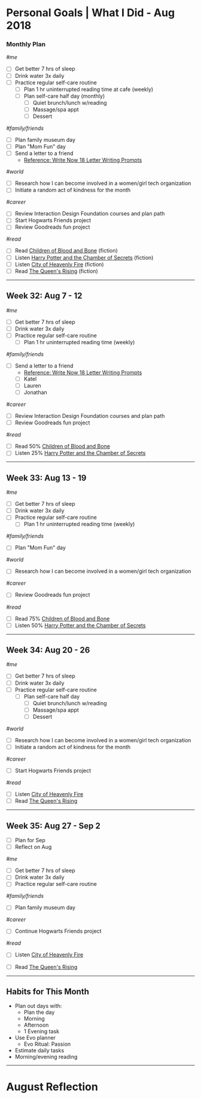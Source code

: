 Personal Goals | What I Did - Aug 2018
==============

### Monthly Plan
_#me_
- [ ] Get better 7 hrs of sleep
- [ ] Drink water 3x daily
- [ ] Practice regular self-care routine
  - [ ] Plan 1 hr uninterrupted reading time at cafe (weekly)
  - [ ] Plan self-care half day (monthly)
    - [ ] Quiet brunch/lunch w/reading
    - [ ] Massage/spa appt 
    - [ ] Dessert

_#family/friends_
- [ ] Plan family museum day
- [ ] Plan "Mom Fun" day
- [ ] Send a letter to a friend
  - [Reference: Write Now 18 Letter Writing Prompts](https://www.littlegirldesigns.com/write-now-18-letter-writing-prompts/)

_#world_
- [ ] Research how I can become involved in a women/girl tech organization
- [ ] Initiate a random act of kindness for the month

_#career_
- [ ] Review Interaction Design Foundation courses and plan path
- [ ] Start Hogwarts Friends project
- [ ] Review Goodreads fun project 

_#read_
- [ ] Read [Children of Blood and Bone](https://www.goodreads.com/book/show/34728667-children-of-blood-and-bone) (fiction)
- [ ] Listen [Harry Potter and the Chamber of Secrets](https://www.goodreads.com/book/show/15881.Harry_Potter_and_the_Chamber_of_Secrets) (fiction)
- [ ] Listen [City of Heavenly Fire](https://www.goodreads.com/book/show/8755785-city-of-heavenly-fire) (fiction)
- [ ] Read [The Queen's Rising](https://www.goodreads.com/book/show/35098412-the-queen-s-rising?from_search=true) (fiction)

---

## Week 32: Aug 7 - 12

_#me_
- [ ] Get better 7 hrs of sleep
- [ ] Drink water 3x daily
- [ ] Practice regular self-care routine
  - [ ] Plan 1 hr uninterrupted reading time (weekly)
  
_#family/friends_
- [ ] Send a letter to a friend
  - [Reference: Write Now 18 Letter Writing Prompts](https://www.littlegirldesigns.com/write-now-18-letter-writing-prompts/)
  - [ ] Katel
  - [ ] Lauren
  - [ ] Jonathan

_#career_
- [ ] Review Interaction Design Foundation courses and plan path
- [ ] Review Goodreads fun project 

_#read_
- [ ] Read 50% [Children of Blood and Bone](https://www.goodreads.com/book/show/34728667-children-of-blood-and-bone)
- [ ] Listen 25% [Harry Potter and the Chamber of Secrets](https://www.goodreads.com/book/show/15881.Harry_Potter_and_the_Chamber_of_Secrets)
  
---

## Week 33: Aug 13 - 19

_#me_
- [ ] Get better 7 hrs of sleep
- [ ] Drink water 3x daily
- [ ] Practice regular self-care routine
  - [ ] Plan 1 hr uninterrupted reading time (weekly)
 
_#family/friends_
- [ ] Plan "Mom Fun" day 

_#world_
- [ ] Research how I can become involved in a women/girl tech organization

_#career_
- [ ] Review Goodreads fun project 

_#read_
- [ ] Read 75% [Children of Blood and Bone](https://www.goodreads.com/book/show/34728667-children-of-blood-and-bone)
- [ ] Listen 50% [Harry Potter and the Chamber of Secrets](https://www.goodreads.com/book/show/15881.Harry_Potter_and_the_Chamber_of_Secrets)

---

## Week 34: Aug 20 - 26

_#me_
- [ ] Get better 7 hrs of sleep
- [ ] Drink water 3x daily
- [ ] Practice regular self-care routine
  - [ ] Plan self-care half day
      - [ ] Quiet brunch/lunch w/reading
      - [ ] Massage/spa appt 
      - [ ] Dessert
      
_#world_
- [ ] Research how I can become involved in a women/girl tech organization
- [ ] Initiate a random act of kindness for the month

_#career_
- [ ] Start Hogwarts Friends project

_#read_
- [ ] Listen [City of Heavenly Fire](https://www.goodreads.com/book/show/8755785-city-of-heavenly-fire) 
- [ ] Read [The Queen's Rising](https://www.goodreads.com/book/show/35098412-the-queen-s-rising?from_search=true)
---

## Week 35: Aug 27 - Sep 2

- [ ] Plan for Sep
- [ ] Reflect on Aug

_#me_
- [ ] Get better 7 hrs of sleep
- [ ] Drink water 3x daily
- [ ] Practice regular self-care routine

_#family/friends_
- [ ] Plan family museum day

_#career_
- [ ] Continue Hogwarts Friends project

_#read_
- [ ] Listen [City of Heavenly Fire](https://www.goodreads.com/book/show/8755785-city-of-heavenly-fire) 
- [ ] Read [The Queen's Rising](https://www.goodreads.com/book/show/35098412-the-queen-s-rising?from_search=true)


---

## Habits for This Month
- Plan out days with: 
  - Plan the day
  - Morning
  - Afternoon
  - 1 Evening task
- Use Evo planner
  - Evo Ritual: Passion
- Estimate daily tasks
- Morning/evening reading

---


# August Reflection
